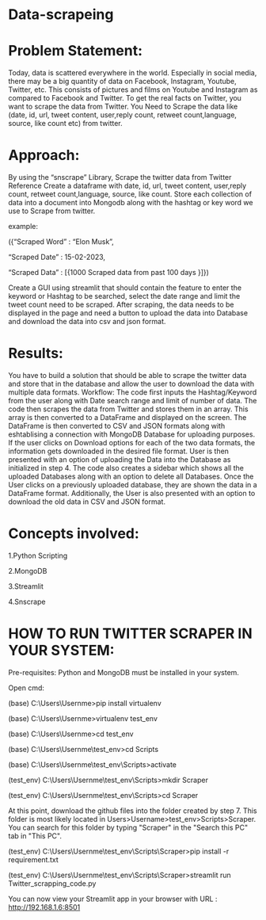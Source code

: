 # Data-scrapeing
# Problem Statement:
Today, data is scattered everywhere in the world. Especially in social media, there may be a big quantity of data on Facebook, Instagram, Youtube, Twitter, etc. This consists of pictures and films on Youtube and Instagram as compared to Facebook and Twitter. To get the real facts on Twitter, you want to scrape the data from Twitter. You Need to Scrape the data like (date, id, url, tweet content, user,reply count, retweet count,language, source, like count etc) from twitter.

# Approach:
By using the “snscrape” Library, Scrape the twitter data from Twitter Reference Create a dataframe with date, id, url, tweet content, user,reply count, retweet count,language, source, like count. Store each collection of data into a document into Mongodb along with the hashtag or key word we use to Scrape from twitter.

example:

({“Scraped Word”           : “Elon Musk”,

 “Scraped Date”            : 15-02-2023,
 
 “Scraped Data”            : [{1000  Scraped data from past 100 days }]})
 
Create a GUI using streamlit that should contain the feature to enter the keyword or Hashtag to be searched, select the date range and limit the tweet count need to be scraped. After scraping, the data needs to be displayed in the page and need a button to upload the data into Database and download the data into csv and json format.

# Results:

You have to build a solution that should be able to scrape the twitter data and store that in the database and allow the user to download the data with multiple data formats.
Workflow:
The code first inputs the Hashtag/Keyword from the user along with Date search range and limit of number of data.
The code then scrapes the data from Twitter and stores them in an array.
This array is then converted to a DataFrame and displayed on the screen.
The DataFrame is then converted to CSV and JSON formats along with eshtablising a connection with MongoDB Database for uploading purposes.
If the user clicks on Download options for each of the two data formats, the information gets downloaded in the desired file format.
User is then presented with an option of uploading the Data into the Database as initialized in step 4.
The code also creates a sidebar which shows all the uploaded Databases along with an option to delete all Databases.
Once the User clicks on a previously uploaded database, they are shown the data in a DataFrame format.
Additionally, the User is also presented with an option to download the old data in CSV and JSON format.

# Concepts involved:

 1.Python Scripting
 
 2.MongoDB
 
 3.Streamlit
 
 4.Snscrape
 
# HOW TO RUN TWITTER SCRAPER IN YOUR SYSTEM:
Pre-requisites: Python and MongoDB must be installed in your system.

Open cmd:

(base) C:\Users\Usernme>pip install virtualenv

(base) C:\Users\Usernme>virtualenv test_env

(base) C:\Users\Usernme>cd test_env

(base) C:\Users\Usernme\test_env>cd Scripts

(base) C:\Users\Usernme\test_env\Scripts>activate

(test_env) C:\Users\Usernme\test_env\Scripts>mkdir Scraper

(test_env) C:\Users\Usernme\test_env\Scripts>cd Scraper

At this point, download the github files into the folder created by step 7. This folder is most likely located in Users>Username>test_env>Scripts>Scraper. You can search for this folder by typing "Scraper" in the "Search this PC" tab in "This PC".

(test_env) C:\Users\Usernme\test_env\Scripts\Scraper>pip install -r requirement.txt

(test_env) C:\Users\Usernme\test_env\Scripts\Scraper>streamlit run Twitter_scrapping_code.py

You can now view your Streamlit app in your browser with URL : http://192.168.1.6:8501
